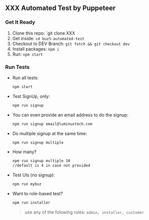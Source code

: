 ## XXX Automated Test by Puppeteer

### Get It Ready
1. Clone this repo: `git clone XXX
2. Get inside: `cd buz5-automated-test`
3. Checkout to DEV Branch: `git fetch && git checkout dev`
4. Install packages:   `npm i`
5. Run: `npm start`

### Run Tests
* Run all tests: 
  ```cmd
  npm start
  ```
* Test SignUp, only: 
  ```cmd
  npm run signup
  ```
* You can even provide an email address to do the signup: 
  ```cmd
  npm run signup email@luminuxtech.com
  ```
* Do multiple signup at the same time: 
  ```cmd
  npm run signup multiple
  ```
* How many? 
  ```cmd
  npm run signup multiple 10 
  //default is 4 in case not provided
  ```
* Test UIs (no signup): 
  ```cmd
  npm run mybuz
  ``` 
* Want to role-based test? 
  ```cmd
  npm run installer
  ```
  > use any of the folowing roles: `admin, installer, customer`

